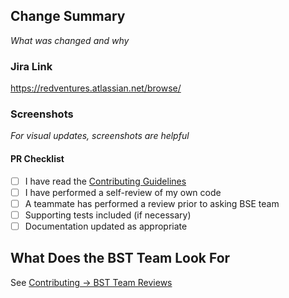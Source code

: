 ## Change Summary

_What was changed and why_

### Jira Link

https://redventures.atlassian.net/browse/

### Screenshots

_For visual updates, screenshots are helpful_

#### PR Checklist
- [ ] I have read the [Contributing Guidelines](https://fantasia.rvdocs.io/docs/development/contributing.html)
- [ ] I have performed a self-review of my own code
- [ ] A teammate has performed a review prior to asking BSE team
- [ ] Supporting tests included (if necessary)
- [ ] Documentation updated as appropriate

## What Does the BST Team Look For

See [Contributing -> BST Team Reviews](https://fantasia.rvdocs.io/docs/development/contributing.html#bst-team-reviews)